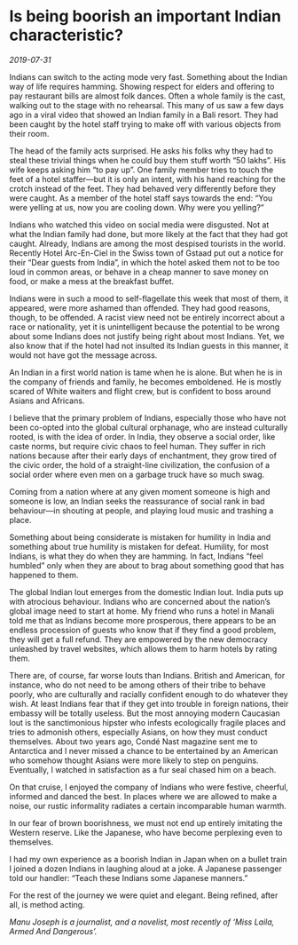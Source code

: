 # Is being boorish an important Indian characteristic?

*2019-07-31*

Indians can switch to the acting mode very fast. Something about the
Indian way of life requires hamming. Showing respect for elders and
offering to pay restaurant bills are almost folk dances. Often a whole
family is the cast, walking out to the stage with no rehearsal. This
many of us saw a few days ago in a viral video that showed an Indian
family in a Bali resort. They had been caught by the hotel staff trying
to make off with various objects from their room.

The head of the family acts surprised. He asks his folks why they had to
steal these trivial things when he could buy them stuff worth “50
lakhs”. His wife keeps asking him “to pay up”. One family member tries
to touch the feet of a hotel staffer—but it is only an intent, with his
hand reaching for the crotch instead of the feet. They had behaved very
differently before they were caught. As a member of the hotel staff says
towards the end: “You were yelling at us, now you are cooling down. Why
were you yelling?”

Indians who watched this video on social media were disgusted. Not at
what the Indian family had done, but more likely at the fact that they
had got caught. Already, Indians are among the most despised tourists in
the world. Recently Hotel Arc-En-Ciel in the Swiss town of Gstaad put
out a notice for their “Dear guests from India”, in which the hotel
asked them not to be too loud in common areas, or behave in a cheap
manner to save money on food, or make a mess at the breakfast buffet.

Indians were in such a mood to self-flagellate this week that most of
them, it appeared, were more ashamed than offended. They had good
reasons, though, to be offended. A racist view need not be entirely
incorrect about a race or nationality, yet it is unintelligent because
the potential to be wrong about some Indians does not justify being
right about most Indians. Yet, we also know that if the hotel had not
insulted its Indian guests in this manner, it would not have got the
message across.

An Indian in a first world nation is tame when he is alone. But when he
is in the company of friends and family, he becomes emboldened. He is
mostly scared of White waiters and flight crew, but is confident to boss
around Asians and Africans.

I believe that the primary problem of Indians, especially those who have
not been co-opted into the global cultural orphanage, who are instead
culturally rooted, is with the idea of order. In India, they observe a
social order, like caste norms, but require civic chaos to feel human.
They suffer in rich nations because after their early days of
enchantment, they grow tired of the civic order, the hold of a
straight-line civilization, the confusion of a social order where even
men on a garbage truck have so much swag.

Coming from a nation where at any given moment someone is high and
someone is low, an Indian seeks the reassurance of social rank in bad
behaviour—in shouting at people, and playing loud music and trashing a
place.

Something about being considerate is mistaken for humility in India and
something about true humility is mistaken for defeat. Humility, for most
Indians, is what they do when they are hamming. In fact, Indians “feel
humbled” only when they are about to brag about something good that has
happened to them.

The global Indian lout emerges from the domestic Indian lout. India puts
up with atrocious behaviour. Indians who are concerned about the
nation’s global image need to start at home. My friend who runs a hotel
in Manali told me that as Indians become more prosperous, there appears
to be an endless procession of guests who know that if they find a good
problem, they will get a full refund. They are empowered by the new
democracy unleashed by travel websites, which allows them to harm hotels
by rating them.

There are, of course, far worse louts than Indians. British and
American, for instance, who do not need to be among others of their
tribe to behave poorly, who are culturally and racially confident enough
to do whatever they wish. At least Indians fear that if they get into
trouble in foreign nations, their embassy will be totally useless. But
the most annoying modern Caucasian lout is the sanctimonious hipster who
infests ecologically fragile places and tries to admonish others,
especially Asians, on how they must conduct themselves. About two years
ago, Condé Nast magazine sent me to Antarctica and I never missed a
chance to be entertained by an American who somehow thought Asians were
more likely to step on penguins. Eventually, I watched in satisfaction
as a fur seal chased him on a beach.

On that cruise, I enjoyed the company of Indians who were festive,
cheerful, informed and danced the best. In places where we are allowed
to make a noise, our rustic informality radiates a certain incomparable
human warmth.

In our fear of brown boorishness, we must not end up entirely imitating
the Western reserve. Like the Japanese, who have become perplexing even
to themselves.

I had my own experience as a boorish Indian in Japan when on a bullet
train I joined a dozen Indians in laughing aloud at a joke. A Japanese
passenger told our handler: “Teach these Indians some Japanese manners.”

For the rest of the journey we were quiet and elegant. Being refined,
after all, is method acting.

*Manu Joseph is a journalist, and a novelist, most recently of ‘Miss
Laila, Armed And Dangerous’.*

